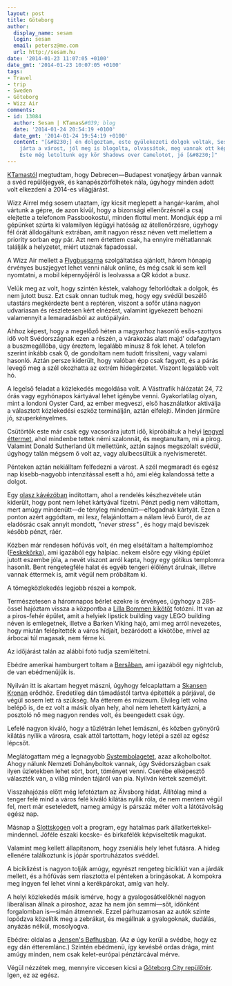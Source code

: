 ```yaml
---
layout: post
title: Göteborg
author:
  display_name: sesam
  login: sesam
  email: petersz@me.com
  url: http://sesam.hu
date: '2014-01-23 11:07:05 +0100'
date_gmt: '2014-01-23 10:07:05 +0100'
tags:
- Travel
- trip
- Sweden
- Göteborg
- Wizz Air
comments:
- id: 13084
  author: Sesam | KTamas&#039; blog
  date: '2014-01-24 20:54:19 +0100'
  date_gmt: '2014-01-24 19:54:19 +0100'
  content: "[&#8230;] én dolgoztam, este gyülekezeti dolgok voltak, Sesam mindeközben
    járta a várost, jól meg is blogolta, olvassátok, meg vannak ott képei is, jók.
    Este még letoltunk egy kör Shadows over Camelotot, jó [&#8230;]"
---
```


[KTamastól](http://blog.ktamas.com) megtudtam, hogy Debrecen—Budapest vonatjegy árban vannak a svéd repülőjegyek, és kanapészörfölhetek nála, úgyhogy minden adott volt elkezdeni a 2014-es világjárást.

Wizz Airrel még sosem utaztam, így kicsit meglepett a hangár-karám, ahol vártunk a gépre, de azon kívül, hogy a bizonsági ellenőrzésnél a csaj elejtette a telefonom Passbookostul, minden flottul ment. Mondjuk épp a mi gépünket szúrta ki valamilyen légügyi hatóság az átellenőrzésre, úgyhogy fél órát álldogáltunk extrában, amit nagyon réssz néven vett mellettem a priority sorban egy pár. Azt nem értettem csak, ha ennyire méltatlannak találják a helyzetet, miért utaznak fapadossal.

A Wizz Air mellett a [Flygbussarna](http://flygbussarna.se) szolgáltatása ajánlott, három hónapig érvényes buszjegyet lehet venni náluk online, és még csak ki sem kell nyomtatni, a mobil képernyőjéről is leolvassa a QR kódot a busz.

Velük meg az volt, hogy szintén késtek, valahogy feltorlódtak a dolgok, és nem jutott busz. Ezt csak onnan tudtuk meg, hogy egy svédül beszélő utastárs megkérdezte bent a reptéren, viszont a sofőr utána nagyon udvariasan és részletesen kért elnézést, valamint igyekezett behozni valamennyit a lemaradásból az autópályán.

Ahhoz képest, hogy a megelőző héten a magyarhoz hasonló esős-szottyos idő volt Svédországnak ezen a részén, a várakozás alatt majd' odafagytam a buszmegállóba, úgy éreztem, legalább mínusz 8 fok lehet. A telefon szerint inkább csak 0, de gondoltam nem tudott frissíteni, vagy valami hasonló. Aztán persze kiderült, hogy valóban épp csak fagyott, és a párás levegő meg a szél okozhatta az extrém hidegérzetet. Viszont legalább volt hó.

A legelső feladat a közlekedés megoldása volt. A Västtrafik hálózatát 24, 72 órás vagy egyhónapos kártyával lehet igénybe venni. Gyakorlatilag olyan, mint a londoni Oyster Card, az ember megveszi, első használatkor aktiválja a választott közlekedési eszköz terminálján, aztán elfelejti. Minden járműre jó, szuperkényelmes.

Csütörtök este már csak egy vacsorára jutott idő, kipróbáltuk a helyi [lengyel éttermet](https://foursquare.com/v/krakow/4b897d43f964a520523b32e3), ahol mindenbe tettek némi szalonnát, és megtanultam, mi a pirog. Valamint Donald Sutherland ült mellettünk, aztán sajnos megszólalt svédül, úgyhogy talán mégsem ő volt az, vagy alulbecsültük a nyelvismeretét.

Pénteken aztán nekiálltam felfedezni a várost. A szél megmaradt és egész nap kisebb-nagyobb intenzitással esett a hó, ami elég kalandossá tette a dolgot.

Egy [olasz kávézóban](https://foursquare.com/v/bar-centro/4c37149c0a71c9b6bc1e3ec9) indítottam, ahol a rendelés készhezvétele után kiderült, hogy pont nem lehet kártyával fizetni. Pénzt pedig nem váltottam, mert amúgy mindenütt—de tényleg mindenütt—elfogadnak kártyát. Ezen a ponton azért aggódtam, mi lesz, felajánlottam a nálam lévő Eurót, de az eladósrác csak annyit mondott, _"never stress"_ , és hogy majd beviszek később pénzt, ráér.

Közben már rendesen hófúvás volt, én meg elsétáltam a haltemplomhoz ([Feskekôrka](https://foursquare.com/v/feskekôrka/4bacce62f964a520c90d3be3)), ami igazából egy halpiac. nekem elsőre egy viking épület jutott eszembe jóla, a nevét viszont arról kapta, hogy egy gótikus templomra hasonlít. Bent rengetegféle halat és egyéb tengeri élőlényt árulnak, illetve vannak éttermek is, amit végül nem próbáltam ki.

A tömegközlekedés legjobb részei a kompok.

Természetesen a háromnapos bérlet ezekre is érvényes, úgyhogy a 285-össel hajóztam vissza a központba a [Lilla Bommen kikötőt](https://foursquare.com/v/lilla-bommens-hamn-göteborg/4c9a2e5a78fc236a33413397) fotózni. Itt van az a piros-fehér épület, amit a helyiek lipstick building vagy LEGO building néven is emlegetnek, illetve a Barken Viking hajó, ami meg arról nevezetes, hogy miután felépítették a város hídjait, bezáródott a kikötőbe, mivel az árbocai túl magasak, nem férne ki.

Az időjárást talán az alábbi fotó tudja szemléltetni.

Ebédre amerikai hamburgert toltam a [Bersåban](https://foursquare.com/v/berså-restaurang-bar-nattklubb/4b6c5062f964a520ee2f2ce3), ami igazából egy nightclub, de van ebédmenüjük is.

Nyilván itt is akartam hegyet mászni, úgyhogy felcaplattam a [Skansen Kronan](https://foursquare.com/v/skansen-kronan/4bb743451344b713fb7f9e04) erődhöz. Eredetileg dán támadástól tartva építették a párjával, de végül sosem lett rá szükség. Ma étterem és múzeum. Elvileg lett volna belépő is, de ez volt a másik olyan hely, ahol nem lehetett kártyázni, a posztoló nő meg nagyon rendes volt, és beengedett csak úgy.

Lefelé nagyon kiváló, hogy a tűzlétrán lehet lemászni, és közben gyönyörű kilátás nyílik a városra, csak attól tartottam, hogy letépi a szél az egész lépcsőt.

Meglátogattam még a legnagyobb [Systembolagetet](https://foursquare.com/v/systembolaget/4c1c8a838b3aa593c311995f), azaz alkoholboltot. Ahogy nálunk Nemzeti Dohányboltok vannak, úgy Svédországban csak ilyen üzletekben lehet sört, bort, töményet venni. Cserébe elképesztő választék van, a világ minden tájáról van pia. Nyilván kértek személyit.

Visszahajózás előtt még lefotóztam az Älvsborg hidat. Állítólag mind a tenger felé mind a város felé kiváló kilátás nyílik róla, de nem mentem végül fel, mert már eseteledett, nameg amúgy is párszáz méter volt a látótávolság egész nap.

Másnap a [Slottskogen](https://foursquare.com/v/slottsskogen/4b4d0184f964a5207ec726e3) volt a program, egy hatalmas park állatkertekkel-mindennel. Jóféle északi kecske- és birkafélék képviseltetik magukat.

Valamint meg kellett állapítanom, hogy zseniális hely lehet futásra. A hideg ellenére találkoztunk is jópár sportruházatos svéddel.

A biciklizést is nagyon tolják amúgy, egyrészt rengeteg bicikliút van a járdák mellett, és a hófúvás sem riasztotta el pénteken a bringásokat. A kompokra meg ingyen fel lehet vinni a kerékpárokat, amíg van hely.

A helyi közlekedés másik ismérve, hogy a gyalogosátkelőknél nagyon liberálisan állnak a piroshoz, azaz ha nem jön semmi—sőt, időnként forgalomban is—simán átmennek. Ezzel párhuzamosan az autók szinte lopódzva közelítik meg a zebrákat, és megállnak a gyalogoknak, dudálás, anyázás nélkül, mosolyogva.

Ebédre: oldalas a [Jensen's Bøfhusban](https://foursquare.com/v/jensens-bøfhus/4bc4457ab492d13af3c6a960). (Az ø úgy kerül a svédbe, hogy ez egy dán étteremlánc.) Szintén ebédmenü, így kevésbé ordas drága, mint amúgy minden, nem csak kelet-európai pénztárcával mérve.

Végül nézzétek meg, mennyire viccesen kicsi a [Göteborg City repülőtér](https://foursquare.com/v/göteborg-city-airport-gse/4b6c7a18f964a520543d2ce3). Igen, ez az egész.
